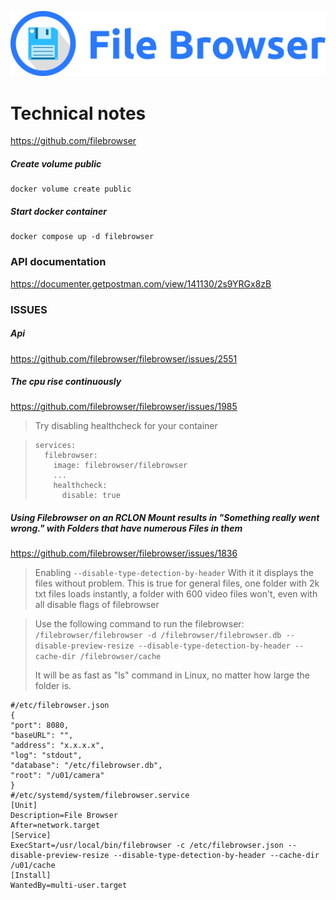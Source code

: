 ![](https://raw.githubusercontent.com/filebrowser/logo/master/banner.png)

# Technical notes

https://github.com/filebrowser

##### Create volume public

```
docker volume create public
```

##### Start docker container

```
docker compose up -d filebrowser
```

### API documentation

https://documenter.getpostman.com/view/141130/2s9YRGx8zB

### ISSUES

##### Api

https://github.com/filebrowser/filebrowser/issues/2551

##### The cpu rise continuously

https://github.com/filebrowser/filebrowser/issues/1985

> Try disabling healthcheck for your container

> ```
> services:
>   filebrowser:
>     image: filebrowser/filebrowser
>     ...
>     healthcheck:
>       disable: true
> ```

##### Using Filebrowser on an RCLON Mount results in "Something really went wrong." with Folders that have numerous Files in them

https://github.com/filebrowser/filebrowser/issues/1836

> Enabling `--disable-type-detection-by-header` With it it displays the files without problem.
> This is true for general files, one folder with 2k txt files loads instantly, a folder with 600 video files won't, even with all disable flags of filebrowser

> Use the following command to run the filebrowser:
> `/filebrowser/filebrowser -d /filebrowser/filebrowser.db --disable-preview-resize --disable-type-detection-by-header --cache-dir /filebrowser/cache`
>
> It will be as fast as "ls" command in Linux, no matter how large the folder is.

```
#/etc/filebrowser.json
{
"port": 8080,
"baseURL": "",
"address": "x.x.x.x",
"log": "stdout",
"database": "/etc/filebrowser.db",
"root": "/u01/camera"
}
#/etc/systemd/system/filebrowser.service
[Unit]
Description=File Browser
After=network.target
[Service]
ExecStart=/usr/local/bin/filebrowser -c /etc/filebrowser.json --disable-preview-resize --disable-type-detection-by-header --cache-dir /u01/cache
[Install]
WantedBy=multi-user.target
```
